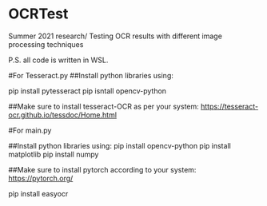 # OCRTest
Summer 2021 research/ Testing OCR results with different image processing techniques

P.S. all code is written in WSL.



#For Tesseract.py
##Install python libraries using:

pip install pytesseract
pip isntall opencv-python

##Make sure to install tesseract-OCR as per your system:
https://tesseract-ocr.github.io/tessdoc/Home.html


#For main.py

##Install python libraries using:
pip install opencv-python
pip install matplotlib
pip install numpy

##Make sure to install pytorch according to your system:
https://pytorch.org/

pip install easyocr
